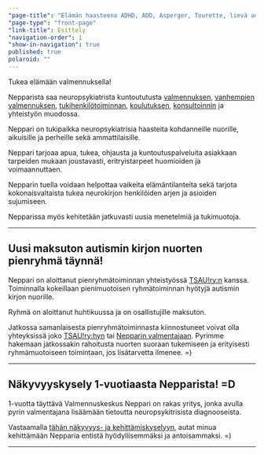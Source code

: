 ```yaml
---
"page-title": "Elämän haasteena ADHD, ADD, Asperger, Tourette, lievä autismi?"
"page-type": "front-page"
"link-title": Esittely
"navigation-order": 1
"show-in-navigation": true
published: true
polaroid: ""
---
```













Tukea elämään valmennuksella!

Nepparista saa neuropsykiatrista kuntoututusta [valmennuksen](/valmennus), [vanhempien valmennuksen](/vanhempien-valmennus), [tukihenkilötoiminnan](/ammatillinen-tukihenkilotoiminta), [koulutuksen](/konsultointi-ja-koulutus), [konsultoinnin](/konsultointi-ja-koulutus) ja yhteistyön muodossa.

Neppari on tukipaikka neuropsykiatrisia haasteita kohdanneille nuorille, aikuisille ja perheille sekä ammattilaisille.

Neppari tarjoaa apua, tukea, ohjausta ja kuntoutuspalveluita asiakkaan tarpeiden mukaan joustavasti, eritryistarpeet huomioiden ja voimaannuttaen.

Nepparin tuella voidaan helpottaa vaikeita elämäntilanteita sekä tarjota kokonaisvaltaista tukea neurokirjon henkilöiden arjen ja asioiden sujumiseen.

Nepparissa myös kehitetään jatkuvasti uusia menetelmiä ja tukimuotoja.

___

## Uusi maksuton autismin kirjon nuorten pienryhmä täynnä!

Neppari on aloittanut pienryhmätoiminnan yhteistyössä [TSAU!ry:n](http://www.tsau.net/) kanssa.
Toiminnalla kokeillaan pienimuotoisen ryhmätoiminnan hyötyjä autismin kirjon nuorille.

Ryhmä on aloittanut huhtikuussa ja on osallistujille maksuton.

Jatkossa samanlaisesta pienryhmätoiminnasta kiinnostuneet voivat olla yhteyksissä joko [TSAU!ry:hyn](http://www.tsau.net/) tai [Nepparin valmentajaan](/ota-yhteytta). Pyrimme hakemaan jatkossakin rahoitusta nuorten suoraan tukemiseen ja erityisesti ryhmämuotoiseen toimintaan, jos lisätarvetta ilmenee. =)

___

## Näkyvyyskysely 1-vuotiaasta Nepparista! =D

1-vuotta täyttävä Valmennuskeskus Neppari on rakas yritys, jonka avulla pyrin valmentajana lisäämään tietoutta neuropsykitrisista diagnooseista.

Vastaamalla [tähän näkyvyys- ja kehittämiskyselyyn](https://docs.google.com/forms/d/176dqWqr1rtptN2gY9Z10OUQjiLbrq1T9Zu-S_kPgq-U/viewform), autat minua kehittämään Nepparia entistä hyödyllisemmäksi ja antoisammaksi. =)

___

